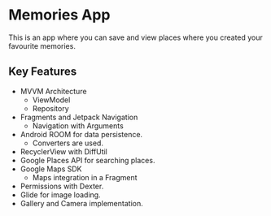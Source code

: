 # Memories App

This is an app where you can save and view places where you created your favourite memories.  

## Key Features

 - MVVM Architecture
    - ViewModel
    - Repository
 - Fragments and Jetpack Navigation
    - Navigation with Arguments
 - Android ROOM for data persistence.
   - Converters are used.
 - RecyclerView with DiffUtil
 - Google Places API for searching places.
 - Google Maps SDK
   - Maps integration in a Fragment
- Permissions with Dexter.
- Glide for image loading.
- Gallery and Camera implementation.
